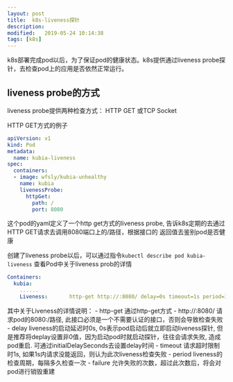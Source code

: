 ```yaml
---
layout: post
title:  k8s-liveness探针
description: 
modified:   2019-05-24 10:14:38
tags: [k8s]
---
```


k8s部署完成pod以后，为了保证pod的健康状态。k8s提供通过liveness probe探针，去检查pod上的应用是否依然正常运行。

## liveness probe的方式
liveness probe提供两种检查方式： HTTP GET 或TCP Socket

HTTP GET方式的例子
```yaml
apiVersion: v1
kind: Pod
metadata:
  name: kubia-liveness
spec:
  containers:
  - image: wfsly/kubia-unhealthy
  	name: kubia
	livenessProbe:
	  httpGet:
	    path: /
		port: 8080
```
这个pod的yaml定义了一个http get方式的liveness probe, 告诉k8s定期的去通过HTTP GET请求去调用8080端口上的/路径，根据接口的
返回值去鉴别pod是否健康

创建了liveness probe以后，可以通过指令`kubectl describe pod kubia-liveness` 查看Pod中关于liveness prob的详情

```yaml
Containers:
  kubia:
    ......
	Liveness:       http-get http://:8080/ delay=0s timeout=1s period=10s #success=1 #failure=3
```
其中关于Liveness的详情说明：
	- http-get 通过http-get方式
	- http://:8080/ 请求pod的8080:/路径, 此接口必须是一个不需要认证的接口，否则会导致检查失败
	- delay liveness的启动延迟时0s, 0s表示pod启动后就立即启动liveness探针, 但是推荐将deplay设置非0值，因为启动pod时就启动探针，往往会请求失败, 造成pod重启. 可通过initialDelaySeconds去设置delay时间
	- timeout 请求超时限制时1s,  如果1s内请求没能返回，则认为此次liveness检查失败
	- period liveness的检查周期，每隔多久检查一次
	- failure 允许失败的次数，超过此次数后，将会对pod进行销毁重建

## 

